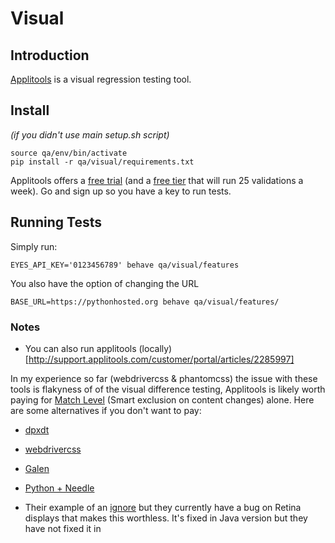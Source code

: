 # Visual

## Introduction
[Applitools](https://applitools.com/) is a visual regression testing tool.

## Install
*(if you didn't use main setup.sh script)*
```
source qa/env/bin/activate
pip install -r qa/visual/requirements.txt
```
Applitools offers a [free trial](https://applitools.com/users/register) (and a [free tier](https://applitools.com/pricing) that will run 25 validations a week). Go and sign up so you have a key to run tests.

## Running Tests

Simply run:
```
EYES_API_KEY='0123456789' behave qa/visual/features
```

You also have the option of changing the URL
```
BASE_URL=https://pythonhosted.org behave qa/visual/features/
```


### Notes

* You can also run applitools (locally)[http://support.applitools.com/customer/portal/articles/2285997]


In my experience so far (webdrivercss & phantomcss) the issue with these tools is flakyness of of the visual difference testing, Applitools is likely worth paying for [Match Level](https://applitools.atlassian.net/wiki/spaces/Java/pages/1540306/Selenium+-+Python#Selenium-Python-N) (Smart exclusion on content changes) alone. Here are some alternatives if you don't want to pay:
  * [dpxdt](https://github.com/bslatkin/dpxdt)
  * [webdrivercss](https://hub.docker.com/r/grugnog/webdrivercss/)
  * [Galen](http://galenframework.com/)
  * [Python + Needle](http://the-creative-tester.github.io/Python-Visual-Regression-Testing/)

* Their example of an [ignore](https://github.com/applitools/eyes.selenium.python/blob/master/samples/test_script.py) but they currently have a bug on Retina displays that makes this worthless. It's fixed in Java version but they have not fixed it in
